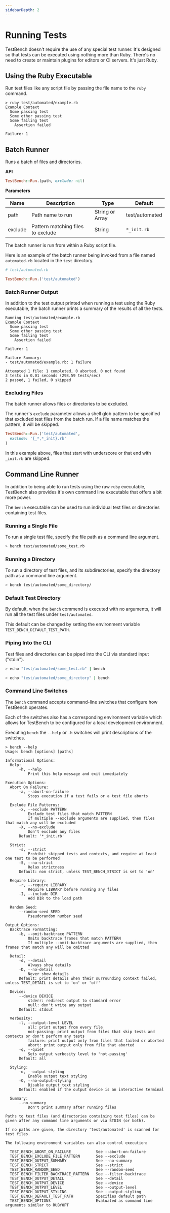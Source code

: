 ```yaml
---
sidebarDepth: 2
---
```


# Running Tests

TestBench doesn't require the use of any special test runner. It's designed so that tests can be executed using nothing more than Ruby. There's no need to create or maintain plugins for editors or CI servers. It's just Ruby.

## Using the Ruby Executable

Run test files like any script file by passing the file name to the `ruby` command.

```
> ruby test/automated/example.rb
Example Context
  Some passing test
  Some other passing test
  Some failing test
    Assertion failed

Failure: 1

```

## Batch Runner

Runs a batch of files and directories.

**API**

```ruby
TestBench::Run.(path, exclude: nil)
```

**Parameters**

| Name | Description | Type | Default |
| --- | --- | --- | --- |
| path | Path name to run | String or Array | test/automated |
| exclude | Pattern matching files to exclude | String | `*_init.rb` |

The batch runner is run from within a Ruby script file.

Here is an example of the batch runner being invoked from a file named `automated.rb` located in the `test` directory.

```ruby
# test/automated.rb

TestBench::Run.('test/automated')
```

### Batch Runner Output

In addition to the test output printed when running a test using the Ruby executable, the batch runner prints a summary of the results of all the tests.

```
Running test/automated/example.rb
Example Context
  Some passing test
  Some other passing test
  Some failing test
    Assertion failed

Failure: 1

Failure Summary:
- test/automated/example.rb: 1 failure

Attempted 1 file: 1 completed, 0 aborted, 0 not found
3 tests in 0.01 seconds (298.59 tests/sec)
2 passed, 1 failed, 0 skipped

```

### Excluding Files

The batch runner allows files or directories to be excluded.

The runner's `exclude` parameter allows a shell glob pattern to be specified that excluded test files from the batch run. If a file name matches the pattern, it will be skipped.

``` ruby
TestBench::Run.('test/automated',
  exclude: '{_*,*_init}.rb'
)
```

In this example above, files that start with underscore or that end with `_init.rb` are skipped.

## Command Line Runner

In addition to being able to run tests using the raw `ruby` executable, TestBench also provides it's own command line executable that offers a bit more power.

The `bench` executable can be used to run individual test files or directories containing test files.

### Running a Single File

To run a single test file, specify the file path as a command line argument.

``` bash
> bench test/automated/some_test.rb
```

### Running a Directory

To run a directory of test files, and its subdirectories, specify the directory path as a command line argument.

``` bash
> bench test/automated/some_directory/
```

### Default Test Directory

By default, when the `bench` commend is executed with no arguments, it will run all the test files under `test/automated`.

This default can be changed by setting the environment variable `TEST_BENCH_DEFAULT_TEST_PATH`.

### Piping Into the CLI

Test files and directories can be piped into the CLI via standard input ("stdin").

``` bash
> echo "test/automated/some_test.rb" | bench

> echo "test/automated/some_directory" | bench
```

### Command Line Switches

The `bench` command accepts command-line switches that configure how TestBench operates.

Each of the switches also has a corresponding environment variable which allows for TestBench to be configured for a local development environment.

Executing `bench` the `--help` or `-h` switches will print descriptions of the switches.

```
> bench --help
Usage: bench [options] [paths]

Informational Options:
  Help:
      -h, --help
          Print this help message and exit immediately

Execution Options:
  Abort On Failure:
      -a, --abort-on-failure
          Stops execution if a test fails or a test file aborts

  Exclude File Patterns:
      -x, --exclude PATTERN
          Exclude test files that match PATTERN
          If multiple --exclude arguments are supplied, then files that match any will be excluded
      -X, --no-exclude
          Don't exclude any files
      Default: '*_init.rb'

  Strict:
      -s, --strict
          Prohibit skipped tests and contexts, and require at least one test to be performed
      -S, --no-strict
          Relax strictness
      Default: non strict, unless TEST_BENCH_STRICT is set to 'on'

  Require Library:
      -r, --require LIBRARY
          Require LIBRARY before running any files
      -I, --include DIR
          Add DIR to the load path

  Random Seed:
      --random-seed SEED
          Pseudorandom number seed

Output Options:
  Backtrace Formatting:
      -b, --omit-backtrace PATTERN
          Omits backtrace frames that match PATTERN
          If multiple --omit-backtrace arguments are supplied, then frames that match any will be omitted

  Detail:
      -d, --detail
          Always show details
      -D, --no-detail
          Never show details
      Default: print details when their surrounding context failed, unless TEST_DETAIL is set to 'on' or 'off'

  Device:
      --device DEVICE
          stderr: redirect output to standard error
          null: don't write any output
      Default: stdout

  Verbosity:
      -l, --output-level LEVEL
          all: print output from every file
          not-passing: print output from files that skip tests and contexts or don't perform any tests
          failure: print output only from files that failed or aborted
          abort: print output only from file that aborted
      -q, --quiet
          Sets output verbosity level to 'not-passing'
      Default: all

  Styling:
      -o, --output-styling
          Enable output text styling
      -O, --no-output-styling
          Disable output text styling
      Default: enabled if the output device is an interactive terminal

  Summary:
      --no-summary
          Don't print summary after running files

Paths to test files (and directories containing test files) can be given after any command line arguments or via STDIN (or both).

If no paths are given, the directory 'test/automated' is scanned for test files.

The following environment variables can also control execution:

  TEST_BENCH_ABORT_ON_FAILURE           See --abort-on-failure
  TEST_BENCH_EXCLUDE_FILE_PATTERN       See --exclude
  TEST_BENCH_OUTPUT_SUMMARY             See --no-summary
  TEST_BENCH_STRICT                     See --strict
  TEST_BENCH_RANDOM_SEED                See --random-seed
  TEST_BENCH_FILTER_BACKTRACE_PATTERN   See --filter-backtrace
  TEST_BENCH_OUTPUT_DETAIL              See --detail
  TEST_BENCH_OUTPUT_DEVICE              See --device
  TEST_BENCH_OUTPUT_LEVEL               See --output-level
  TEST_BENCH_OUTPUT_STYLING             See --output-styling
  TEST_BENCH_DEFAULT_TEST_PATH          Specifies default path
  TEST_BENCH_OPTIONS                    Evaluated as command line arguments similar to RUBYOPT

```
